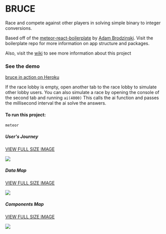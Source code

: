 # BRUCE

Race and compete against other players in solving simple binary to integer conversions.

Based off of the [meteor-react-boilerplate](https://github.com/AdamBrodzinski/meteor-react-boilerplate) by [Adam Brodzinski](https://github.com/AdamBrodzinski/).
Visit the boilerplate repo for more information on app structure and packages.

Also, visit the [wiki](https://github.com/evendrop/bruce/wiki) to see more information about this project

### See the demo
[bruce in action on Heroku](https://bruce-binary-game.herokuapp.com)

If the race lobby is empty, open another tab to the race lobby to simulate other lobby users.
You can also simulate a race by opening the console of the second tab and running
`ai(4000)`
This calls the ai function and passes the millisecond interval the ai solve the answers.

#### To run this project:
`meteor`

##### User's Journey

[VIEW FULL SIZE IMAGE](http://oi67.tinypic.com/xp7982.jpg)

![](http://oi67.tinypic.com/xp7982.jpg)

##### Data Map

[VIEW FULL SIZE IMAGE](http://oi64.tinypic.com/3523fja.jpg)

![](http://oi64.tinypic.com/3523fja.jpg)

##### Components Map

[VIEW FULL SIZE IMAGE](http://oi63.tinypic.com/8vw5mg.jpg)

![](http://oi63.tinypic.com/8vw5mg.jpg)
